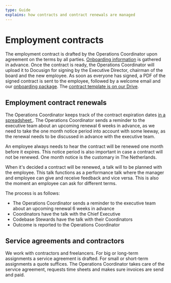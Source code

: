 ```yaml
---
type: Guide
explains: how contracts and contract renewals are managed
---
```


# Employment contracts

The employment contract is drafted by the Operations Coordinator upon agreement on the terms by all parties. [Onboarding information](onboarding.md) is gathered in advance. Once the contract is ready, the Operations Coordinator will upload it to Docusign for signing by the Executive Director, chairman of the board and the new employee. As soon as everyone has signed, a PDF of the signed contract is sent to the employee, followed by a welcome email and our [onboarding package](onboarding.md). The [contract template is on our Drive](https://docs.google.com/document/d/1MQjkagZOo7gHPb1QLfuZUaYzIGVC47r1/edit).

## Employment contract renewals

The Operations Coordinator keeps track of the contract expiration dates [in a spreadsheet.](https://docs.google.com/spreadsheets/d/1isVOEetjiaLKMxJHPGPusnBLORxjHUc_/edit#gid=21927936). The Operations Coordinator sends a reminder to the executive team about an upcoming renewal 6 weeks in advance, as we need to take the one month notice period into account with some leeway, as the renewal needs to be discussed in advance with the executive team.

An employee always needs to hear the contract will be renewed one month before it expires. This notice period is also important in case a contract will not be renewed. One month notice is the customary in The Netherlands.

When it's decided a contract will be renewed, a talk will to be planned with the employee. This talk functions as a performance talk where the manager and employee can give and receive feedback and vice versa. This is also the moment an employee can ask for different terms.

The process is as follows:

* The Operations Coordinator sends a reminder to the executive team about an upcoming renewal 6 weeks in advance
* Coordinators have the talk with the Chief Executive
* Codebase Stewards have the talk with their Coordinators
* Outcome is reported to the Operations Coordinator

## Service agreements and contractors

We work with contractors and freelancers. For big or long-term assignments a service agreement is drafted. For small or short-term assignments a quote suffices.
The Operations Coordinator takes care of the service agreement, requests time sheets and makes sure invoices are send and paid.
